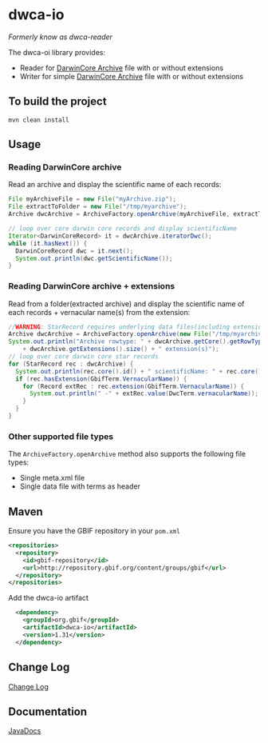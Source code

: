 # dwca-io

*Formerly know as dwca-reader*

The dwca-oi library provides:
 * Reader for [DarwinCore Archive](http://rs.tdwg.org/dwc/terms/guides/text/index.htm) file with or without extensions
 * Writer for simple [DarwinCore Archive](http://rs.tdwg.org/dwc/terms/guides/text/index.htm) file with or without extensions


## To build the project
```
mvn clean install
```

## Usage
### Reading DarwinCore archive
Read an archive and display the scientific name of each records:
```java
File myArchiveFile = new File("myArchive.zip");
File extractToFolder = new File("/tmp/myarchive");
Archive dwcArchive = ArchiveFactory.openArchive(myArchiveFile, extractToFolder);

// loop over core darwin core records and display scientificName
Iterator<DarwinCoreRecord> it = dwcArchive.iteratorDwc();
while (it.hasNext()) {
  DarwinCoreRecord dwc = it.next();
  System.out.println(dwc.getScientificName());
}
```
### Reading DarwinCore archive + extensions
Read from a folder(extracted archive) and display the scientific name of each records + vernacular name(s) from the extension:
```java
//WARNING: StarRecord requires underlying data files(including extensions) to be sorted by the coreid column
Archive dwcArchive = ArchiveFactory.openArchive(new File("/tmp/myarchive"));
System.out.println("Archive rowtype: " + dwcArchive.getCore().getRowType() + ", "
    + dwcArchive.getExtensions().size() + " extension(s)");
// loop over core darwin core star records
for (StarRecord rec : dwcArchive) {
  System.out.println(rec.core().id() + " scientificName: " + rec.core().value(DwcTerm.scientificName));
  if (rec.hasExtension(GbifTerm.VernacularName)) {
    for (Record extRec : rec.extension(GbifTerm.VernacularName)) {
      System.out.println(" -" + extRec.value(DwcTerm.vernacularName));
    }
  }
}
```
### Other supported file types
The `ArchiveFactory.openArchive` method also supports the following file types:
 * Single meta.xml file
 * Single data file with terms as header
 
## Maven
Ensure you have the GBIF repository in your `pom.xml`
```xml
<repositories>
  <repository>
    <id>gbif-repository</id>
    <url>http://repository.gbif.org/content/groups/gbif</url>
  </repository>
</repositories>
```
Add the dwca-io artifact
```xml
  <dependency>
    <groupId>org.gbif</groupId>
    <artifactId>dwca-io</artifactId>
    <version>1.31</version>
  </dependency>
```

## Change Log
[Change Log](CHANGELOG.md)

## Documentation
[JavaDocs](http://gbif.github.io/dwca-io/apidocs/)